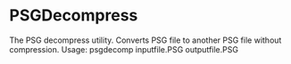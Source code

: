 # PSGDecompress
The PSG decompress utility. Converts PSG file to another PSG file without compression.
Usage:
psgdecomp inputfile.PSG outputfile.PSG
